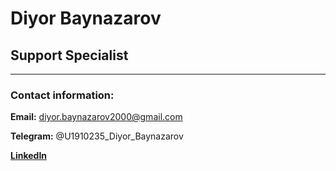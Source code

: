 # Diyor Baynazarov

## Support Specialist

---

### Contact information:

**Email:** diyor.baynazarov2000@gmail.com

**Telegram:** @U1910235_Diyor_Baynazarov

[**LinkedIn**](https://www.linkedin.com/in/diyor-baynazarov-019604176/)
